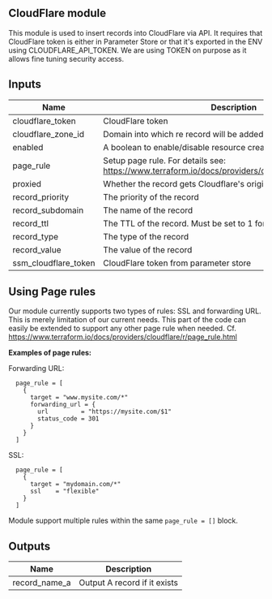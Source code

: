 ## CloudFlare module

This module is used to insert records into CloudFlare via API. It requires that CloudFlare token is either in Parameter Store or that it's exported in the ENV using CLOUDFLARE_API_TOKEN. We are using TOKEN on purpose as it allows fine tuning security access.


## Inputs

| Name | Description | Type | Default | Required |
|------|-------------|------|---------|:--------:|
| cloudflare\_token | CloudFlare token | `string` | `""` | no |
| cloudflare\_zone\_id | Domain into which re record will be added | `string` | `""` | no |
| enabled | A boolean to enable/disable resource creation | `bool` | `true` | no |
| page\_rule | Setup page rule. For details see: https://www.terraform.io/docs/providers/cloudflare/r/page_rule.html | `any` | `[]` | no |
| proxied | Whether the record gets Cloudflare's origin protection | `bool` | `true` | no |
| record\_priority | The priority of the record | `number` | `null` | no |
| record\_subdomain | The name of the record | `string` | `""` | no |
| record\_ttl | The TTL of the record. Must be set to 1 for proxied to work | `string` | `"1"` | no |
| record\_type | The type of the record | `string` | `""` | no |
| record\_value | The value of the record | `string` | `""` | no |
| ssm\_cloudflare\_token | CloudFlare token from parameter store | `string` | `"/Cloudflare/token"` | no |

## Using Page rules

Our module currently supports two types of rules: SSL and forwarding URL. This is merely limitation of our current needs. This part of the code can easily be extended to support any other page rule when needed. Cf. https://www.terraform.io/docs/providers/cloudflare/r/page_rule.html

**Examples of page rules:**

Forwarding URL:

``` 
  page_rule = [
    {
      target = "www.mysite.com/*"
      forwarding_url = {
        url         = "https://mysite.com/$1"
        status_code = 301
      }
    }
  ]
```

SSL:

``` 
  page_rule = [
    {
      target = "mydomain.com/*"
      ssl    = "flexible"
    }
  ]
```

Module support multiple rules within the same `page_rule = []` block.

## Outputs

| Name | Description |
|------|-------------|
| record\_name\_a | Output A record if it exists |

